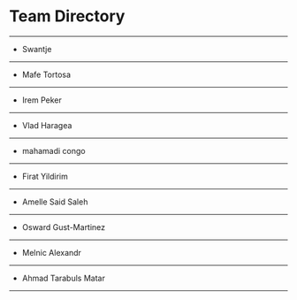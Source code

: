 # Team Directory

---
- Swantje
---
- Mafe Tortosa
---
- Irem Peker
---
- Vlad Haragea
---
- mahamadi congo
---
- Firat Yildirim
---
- Amelle Said Saleh
---
- Osward Gust-Martinez
---
- Melnic Alexandr
---
- Ahmad Tarabuls Matar
---

